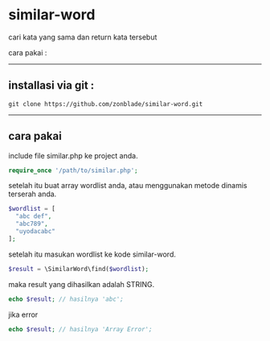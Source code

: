 # similar-word
cari kata yang sama dan return kata tersebut

cara pakai :

<hr>

## installasi via git :
```shell
git clone https://github.com/zonblade/similar-word.git
```

<hr>

## cara pakai

include file similar.php ke project anda.
```php
require_once '/path/to/similar.php';
```

setelah itu buat array wordlist anda, atau menggunakan metode dinamis terserah anda.

```php
$wordlist = [
  "abc def",
  "abc789",
  "uyodacabc"
];
```

setelah itu masukan wordlist ke kode similar-word.
```php
$result = \SimilarWord\find($wordlist);
```

maka result yang dihasilkan adalah STRING.
```php
echo $result; // hasilnya 'abc';
```
jika error
```php
echo $result; // hasilnya 'Array Error';
```
